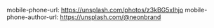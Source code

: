 mobile-phone-url: https://unsplash.com/photos/z3kBG5xIhjo
mobile-phone-author-url: https://unsplash.com/@neonbrand